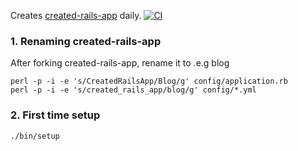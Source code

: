 
Creates [created-rails-app](https://github.com/la-ruby/created-rails-app) daily. [![CI](https://github.com/la-ruby/create-rails-app/actions/workflows/workflow_1.yml/badge.svg)](https://github.com/la-ruby/create-rails-app/actions/workflows/workflow_1.yml)


### 1. Renaming created-rails-app

After forking created-rails-app, rename it to .e.g blog

```
perl -p -i -e 's/CreatedRailsApp/Blog/g' config/application.rb
perl -p -i -e 's/created_rails_app/blog/g' config/*.yml

```

### 2. First time setup

```
./bin/setup
```